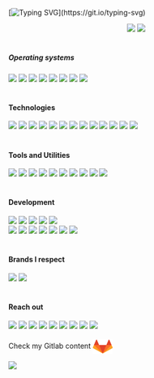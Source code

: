 [![Typing SVG](https://readme-typing-svg.herokuapp.com?size=22&duration=2500&color=31F700&lines=Hi+there!)](https://git.io/typing-svg)
<div align="center">
<img height="180em" src="https://github-readme-stats.vercel.app/api?username=joaov777&show_icons=true&theme=gotham&include_all_commits=true&count_private=true"/>
<img height="180em" src="https://github-readme-stats.vercel.app/api/top-langs/?username=joaov777&layout=compact&langs_count=7&theme=gotham"/>
</div>

#
##### Operating systems
<div style="display: centered">
  <img height="30em" src="https://raw.githubusercontent.com/joaov777/svg_icons/master/archlinux_white.svg"/>
  <img height="30em" src="https://raw.githubusercontent.com/joaov777/svg_icons/master/debian_white.svg"/>
  <img height="30em" src="https://raw.githubusercontent.com/joaov777/svg_icons/master/linuxmint_white.svg"/>
  <img height="30em" src="https://raw.githubusercontent.com/joaov777/svg_icons/master/manjaro_white.svg"/>
  <img height="30em" src="https://raw.githubusercontent.com/joaov777/svg_icons/master/opensuse_white.svg"/>
  <img height="30em" src="https://raw.githubusercontent.com/joaov777/svg_icons/master/redhat_white.svg"/>
  <img height="30em" src="https://raw.githubusercontent.com/joaov777/svg_icons/master/ubuntu_white.svg"/>
  <img height="30em" src="https://raw.githubusercontent.com/joaov777/svg_icons/master/windows_white.svg"/>
</div>

#
#### Technologies 
<div style="display: centered">
  <img height="30em" src="https://raw.githubusercontent.com/joaov777/svg_icons/master/docker_white.svg"/>
  <img height="30em" src="https://raw.githubusercontent.com/joaov777/svg_icons/master/freenas_white.svg"/>
  <img height="30em" 
src="https://raw.githubusercontent.com/joaov777/svg_icons/master/truenas_white.svg"/>
  <img height="30em" src="https://raw.githubusercontent.com/joaov777/svg_icons/master/html5_white.svg"/>
  <img height="30em" src="https://raw.githubusercontent.com/joaov777/svg_icons/master/_white.svg"/>
  <img height="30em" src="https://raw.githubusercontent.com/joaov777/svg_icons/master/twitter_white.svg"/>
  <img height="30em" src="https://raw.githubusercontent.com/joaov777/svg_icons/master/twitter_white.svg"/>
  <img height="30em" src="https://raw.githubusercontent.com/joaov777/svg_icons/master/twitter_white.svg"/>
  <img height="30em" src="https://raw.githubusercontent.com/joaov777/svg_icons/master/twitter_white.svg"/>
 <img height="30em" 
src="https://raw.githubusercontent.com/joaov777/svg_icons/master/nginx_white.svg"/>
  <img height="30em" 
src="https://raw.githubusercontent.com/joaov777/svg_icons/master/pfsense_white.svg"/>
  <img height="30em" 
src="https://raw.githubusercontent.com/joaov777/svg_icons/master/vagrant_white.svg"/>
  <img height="30em" src="https://raw.githubusercontent.com/joaov777/svg_icons/master/xfce_white.svg"/>
</div>


#
#### Tools and Utilities
<div style="display: centered">
  <img height="30em" src="https://raw.githubusercontent.com/joaov777/svg_icons/master/notepadplusplus_white.svg"/>
  <img height="30em" src="https://raw.githubusercontent.com/joaov777/svg_icons/master/keepassxc_white.svg"/>
  <img height="30em" 
src="https://raw.githubusercontent.com/joaov777/svg_icons/master/nordvpn_white.svg"/>
  <img height="30em" 
src="https://raw.githubusercontent.com/joaov777/svg_icons/master/obs_studio_white.svg"/>
  <img height="30em" 
src="https://raw.githubusercontent.com/joaov777/svg_icons/master/openvpn_white.svg"/>
  <img height="30em" 
src="https://raw.githubusercontent.com/joaov777/svg_icons/master/pastebin_white.svg"/>
  <img height="30em" 
src="https://raw.githubusercontent.com/joaov777/svg_icons/master/tmux_white.svg"/>
  <img height="30em" 
src="https://raw.githubusercontent.com/joaov777/svg_icons/master/vim_white.svg"/>
  <img height="30em" 
src="https://raw.githubusercontent.com/joaov777/svg_icons/master/virtualbox_white.svg"/>
  <img height="30em" src="https://raw.githubusercontent.com/joaov777/svg_icons/master/wireshark_white.svg"/>
</div>



#
#### Development
<div style="display: centered">
  <img height="30em" src="https://raw.githubusercontent.com/joaov777/svg_icons/master/git_white.svg"/>
  <img height="30em" src="https://raw.githubusercontent.com/joaov777/svg_icons/master/github_white.svg"/>
  <img height="30em" src="https://raw.githubusercontent.com/joaov777/svg_icons/master/gitlab_white.svg"/>
  <img height="30em" src="https://raw.githubusercontent.com/joaov777/svg_icons/master/gnubash_white.svg"/>
  <img height="30em" src="https://raw.githubusercontent.com/joaov777/svg_icons/master/javascript_white.svg"/>
</div>
 <img height="30em" 
src="https://raw.githubusercontent.com/joaov777/svg_icons/master/markdown_white.svg"/>
 <img height="30em" 
src="https://raw.githubusercontent.com/joaov777/svg_icons/master/markdown_white.svg"/>
<img height="30em" 
src="https://raw.githubusercontent.com/joaov777/svg_icons/master/mysql_white.svg"/>
<img height="30em" 
src="https://raw.githubusercontent.com/joaov777/svg_icons/master/postgresql_white.svg"/>
<img height="30em" 
src="https://raw.githubusercontent.com/joaov777/svg_icons/master/powershell_white.svg"/>
<img height="30em" 
src="https://raw.githubusercontent.com/joaov777/svg_icons/master/python_white.svg"/>
<img height="30em" 
src="https://raw.githubusercontent.com/joaov777/svg_icons/master/visualstudiocode_white.svg"/>

</div>

#
#### Brands I respect
<div style="display: centered">
  <img height="30em" src="https://raw.githubusercontent.com/joaov777/svg_icons/master/thinkpad_white.svg"/>
  <img height="30em" src="https://raw.githubusercontent.com/joaov777/svg_icons/master/w3c_white.svg"/>
  
</div>

#
#### Reach out
<div style="display: centered">
  <img height="30em" src="https://raw.githubusercontent.com/joaov777/svg_icons/master/telegram_white.svg"/>
  <img height="30em" src="https://raw.githubusercontent.com/joaov777/svg_icons/master/discord_white.svg"/>
  <img height="30em" src="https://raw.githubusercontent.com/joaov777/svg_icons/master/messenger_white.svg"/>
  <img height="30em" src="https://raw.githubusercontent.com/joaov777/svg_icons/master/instagram_white.svg"/>
  <img height="30em" src="https://raw.githubusercontent.com/joaov777/svg_icons/master/linkedin_white.svg"/>
  <img height="30em" src="https://raw.githubusercontent.com/joaov777/svg_icons/master/reddit_white.svg"/>
  <img height="30em" src="https://raw.githubusercontent.com/joaov777/svg_icons/master/signal_white.svg"/>
  <img height="30em" src="https://raw.githubusercontent.com/joaov777/svg_icons/master/twitter_white.svg"/>
  <img height="30em" 
src="https://raw.githubusercontent.com/joaov777/svg_icons/master/stackoverflow_white.svg"/>
</div>

<div style="display: inline_block"><br>
Check my Gitlab content
<a href="https://gitlab.com/joaov777"><img align="center" alt="joao-gitlab" height="30" width="40" src="https://raw.githubusercontent.com/devicons/devicon/master/icons/gitlab/gitlab-original.svg"></a>
  
</div>

![](https://visitor-badge.glitch.me/badge?page_id=joaov777.joaov777)



